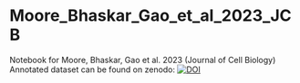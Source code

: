 # Moore_Bhaskar_Gao_et_al_2023_JCB
Notebook for Moore, Bhaskar, Gao et al. 2023 (Journal of Cell Biology)  
Annotated dataset can be found on zenodo: [![DOI](https://zenodo.org/badge/DOI/10.5281/zenodo.6998285.svg)](https://doi.org/10.5281/zenodo.6998285)
